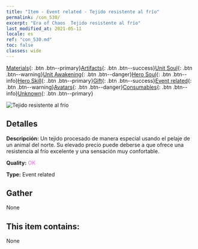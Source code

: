 ```yaml
---
title: "Item - Event related - Tejido resistente al frío"
permalink: /con_530/
excerpt: "Era of Chaos  Tejido resistente al frío"
last_modified_at: 2021-05-11
locale: es
ref: "con_530.md"
toc: false
classes: wide
---
```

 [Materials](/ItemsES/){: .btn .btn--primary}[Artifacts](/ItemsES/Artifacts/){: .btn .btn--success}[Unit Soul](/ItemsES/UnitSoul/){: .btn .btn--warning}[Unit Awakening](/ItemsES/UnitAwakening/){: .btn .btn--danger}[Hero Soul](/ItemsES/HeroSoul/){: .btn .btn--info}[Hero Skill](/ItemsES/HeroSkill/){: .btn .btn--primary}[Gift](/ItemsES/Gift/){: .btn .btn--success}[Event related](/ItemsES/Events/){: .btn .btn--warning}[Avatars](/ItemsES/Avatars/){: .btn .btn--danger}[Consumables](/ItemsES/Consumables/){: .btn .btn--info}[Unknown](/ItemsES/Unknown/){: .btn .btn--primary}

 ![Tejido resistente al frío](/images/t/i_10016.png)

## Detalles
 **Descripción:** Un tejido procesado de manera especial usando el pelaje de un animal del norte. Su elevado precio puede deberse a que ofrece una resistencia al frío excelente y una sensación muy confortable.

 **Quality:** <span style="color: #DA70D6">OK</span>

 **Type:** Event related

## Gather

  None

## This item contains:

  None

